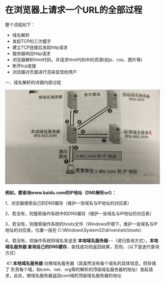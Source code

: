 # 在浏览器上请求一个URL的全部过程

整个流程如下：

- 域名解析
- 发起TCP的三次握手
- 建立TCP连接后发起http请求
- 服务器响应http请求
- 浏览器解析html代码，并请求html代码中的资源(如js、css、图片等)
- 断开tcp连接
- 浏览器对页面进行渲染呈现给用户

一、域名解析的详细内部过程

![img](img/20180724170613204)

**例如，要查询www.baidu.com的IP地址（DNS解析url）：**

1、浏览器搜索自己的DNS缓存（维护一张域名与IP地址的对应表）

2、若没有，则搜索操作系统中的DNS缓存（维护一张域名与IP地址的对应表）

3、若没有，则搜索操作系统的hosts文件（Windows环境下，维护一张域名与IP地址的对应表，位置一般在 C:\Windows\System32\drivers\etc\hosts）

4、若没有，则操作系统将域名发送至 **本地域名服务器- -**（递归查询方式），**本地域名服务器 查询自己的DNS缓存**，查找成功则返回结果，否则，（以下是迭代查询方式）

​		4.1 **本地域名服务器** 向根域名服务器（其虽然没有每个域名的具体信息，但存储了				负责每个域，如com、net、org等的解析的顶级域名服务器的地址）发起请				求，此处，根域名服务器返回com域的顶级域名服务器的地址